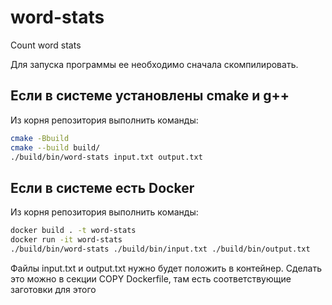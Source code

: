 # word-stats
Count word stats

Для запуска программы ее необходимо сначала скомпилировать. 

## Если в системе установлены cmake и g++
Из корня репозитория выполнить команды:

```sh
cmake -Bbuild
cmake --build build/
./build/bin/word-stats input.txt output.txt
```

## Если в системе есть Docker
Из корня репозитория выполнить команды:
```sh
docker build . -t word-stats
docker run -it word-stats 
./build/bin/word-stats ./build/bin/input.txt ./build/bin/output.txt
```

Файлы input.txt и output.txt нужно будет положить в контейнер. Сделать это можно в секции COPY Dockerfile, там есть соответствующие заготовки для этого